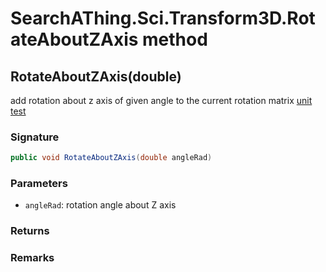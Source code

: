 # SearchAThing.Sci.Transform3D.RotateAboutZAxis method
## RotateAboutZAxis(double)
add rotation about z axis of given angle to the current rotation matrix
            [unit test](/test/Transform3D/Transform3DTest_0001.cs)

### Signature
```csharp
public void RotateAboutZAxis(double angleRad)
```
### Parameters
- `angleRad`: rotation angle about Z axis

### Returns

### Remarks

